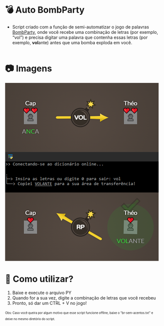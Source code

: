 # 💣 Auto BombParty 
- Script criado com a função de semi-automatizar o jogo de palavras [BombParty](https://jklm.fun/), onde você recebe uma combinação de letras (por exemplo, “vol”) e precisa digitar uma palavra que contenha essas letras (por exemplo, **vol**ante) antes que uma bomba exploda em você.<br><br>

# 📷 Imagens
![](/img_exemplo.png?raw=true "Exemplo")<br>

# 🤔 Como utilizar?
1. Baixe e execute o arquivo PY<br>
2. Quando for a sua vez, digite a combinação de letras que você recebeu<br>
3. Pronto, só dar um CTRL + V no jogo!<br>

<sub><sup>Obs: Caso você queira por algum motivo que esse script funcione offline, baixe o "br-sem-acentos.txt" e deixe no mesmo diretório do script.</sup></sub>
